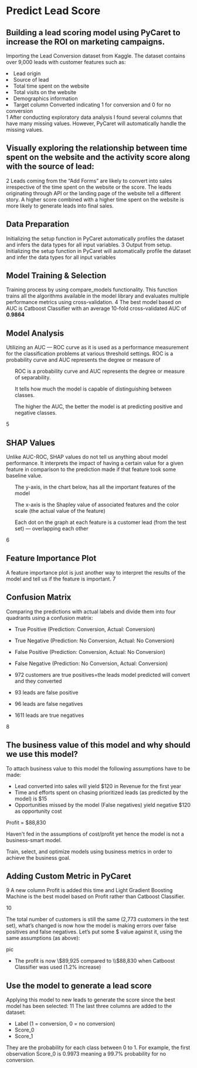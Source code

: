 # Predict Lead Score
## Building a lead scoring model using PyCaret to increase the ROI on marketing campaigns.

Importing the Lead Conversion dataset from Kaggle. The dataset contains over 9,000 leads with customer features such as:
<li>Lead origin</li>
<li>Source of lead</li>
<li>Total time spent on the website</li>
<li>Total visits on the website</li>
<li>Demographics information</li>
<li>Target column Converted indicating 1 for conversion and 0 for no conversion</li>
1
After conducting exploratory data analysis I found several columns that have many missing values. However, PyCaret will automatically handle the missing values. 

## Visually exploring the relationship between time spent on the website and the activity score along with the source of lead:
2
Leads coming from the “Add Forms” are likely to convert into sales irrespective of the time spent on the website or the score. The leads originating through API or the landing page of the website tell a different story. A higher score combined with a higher time spent on the website is more likely to generate leads into final sales.

## Data Preparation
Initializing the setup function in PyCaret automatically profiles the dataset and infers the data types for all input variables.
3 Output from setup. Initializing the setup function in PyCaret will automatically profile the dataset and infer the data types for all input variables

## Model Training & Selection
Training process by using compare_models functionality. This function trains all the algorithms available in the model library and evaluates multiple performance metrics using cross-validation.
4
The best model based on AUC is Catboost Classifier with an average 10-fold cross-validated AUC of **0.9864**

## Model Analysis
Utilizing an AUC — ROC curve as it is used as a performance measurement for the classification problems at various threshold settings. 
ROC is a probability curve and AUC represents the degree or measure of 

<ul>ROC is a probability curve and AUC represents the degree or measure of separability. </ul> 
<ul> It tells how much the model is capable of distinguishing between classes. </ul> 
<ul>The higher the AUC, the better the model is at predicting positive and negative classes.</ul> 
5

## SHAP Values
Unlike AUC-ROC, SHAP values do not tell us anything about model performance. It interprets the impact of having a certain value for a given feature in comparison to the prediction made if that feature took some baseline value. 

<ul>The y-axis, in the chart below, has all the important features of the model</ul>
<ul>The x-axis is the Shapley value of associated features and the color scale (the actual value of the feature)</ul>
<ul>Each dot on the graph at each feature is a customer lead (from the test set) — overlapping each other</ul>
6

## Feature Importance Plot
A feature importance plot is just another way to interpret the results of the model and tell us if the feature is important.
7

## Confusion Matrix
Comparing the predictions with actual labels and divide them into four quadrants using a confusion matrix:

* True Positive (Prediction: Conversion, Actual: Conversion)
* True Negative (Prediction: No Conversion, Actual: No Conversion)
* False Positive (Prediction: Conversion, Actual: No Conversion)
* False Negative (Prediction: No Conversion, Actual: Conversion)

* 972 customers are true positives=the leads model predicted will convert and they converted
* 93 leads are false positive
* 96 leads are false negatives 
* 1611 leads are true negatives
  
8

## The business value of this model and why should we use this model?
To attach business value to this model the following assumptions have to be made:

* Lead converted into sales will yield \$120 in Revenue for the first year
* Time and efforts spent on chasing prioritized leads (as predicted by the model) is \$15
* Opportunities missed by the model (False negatives) yield negative $120 as opportunity cost

Profit = \$88,830 

Haven't fed in the assumptions of cost/profit yet hence the model is not a business-smart model.

Train, select, and optimize models using business metrics in order to achieve the business goal.

## Adding Custom Metric in PyCaret
9
A new column Profit is added this time and Light Gradient Boosting Machine is the best model based on Profit rather than Catboost Classifier. 

10

The total number of customers is still the same (2,773 customers in the test set), what’s changed is now how the model is making errors over false positives and false negatives. Let’s put some $ value against it, using the same assumptions (as above):

pic

* The profit is now \\$89,925 compared to \\$88,830 when Catboost Classifier was used (1.2% increase)

## Use the model to generate a lead score
Applying this model to new leads to generate the score since the best model has been selected:
11
The last three columns are added to the dataset:
* Label (1 = conversion, 0 = no conversion)
* Score_0
* Score_1 

They are the probability for each class between 0 to 1. For example, the first observation Score_0 is 0.9973 meaning a 99.7% probability for no conversion.


